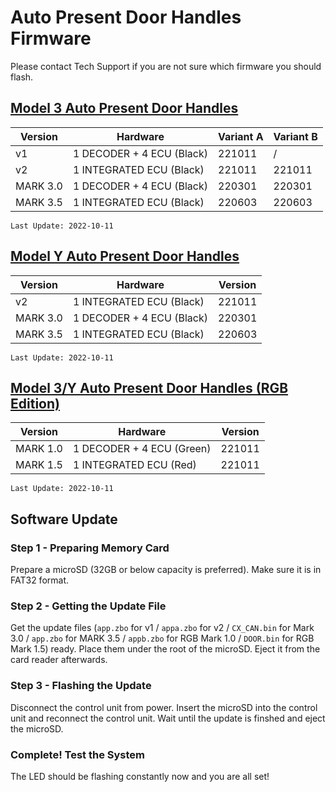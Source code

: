 # Auto Present Door Handles Firmware

Please contact Tech Support if you are not sure which firmware you should flash.

## [Model 3 Auto Present Door Handles](https://evoffer.com/product/model-3-auto-present-door-handles/)
| Version | Hardware | Variant A | Variant B |
| --- | --- | --- | --- |
| v1 | 1 DECODER + 4 ECU (Black) | 221011 | / |
| v2 | 1 INTEGRATED ECU (Black) | 221011 | 221011 |
| MARK 3.0 | 1 DECODER + 4 ECU (Black) | 220301 | 220301 |
| MARK 3.5 | 1 INTEGRATED ECU (Black) | 220603 | 220603 |

```
Last Update: 2022-10-11
```

## [Model Y Auto Present Door Handles](https://evoffer.com/product/model-y-auto-present-door-handles/)
| Version | Hardware | Version |
| --- | --- | --- |
| v2 | 1 INTEGRATED ECU (Black) | 221011 |
| MARK 3.0 | 1 DECODER + 4 ECU (Black) | 220301 |
| MARK 3.5 | 1 INTEGRATED ECU (Black) | 220603 |

```
Last Update: 2022-10-11
```

## [Model 3/Y Auto Present Door Handles (RGB Edition)](https://evoffer.com/product/model-3-auto-present-door-handles-rgb-edition/)
| Version | Hardware | Version |
| --- | --- | --- |
| MARK 1.0 | 1 DECODER + 4 ECU (Green) | 221011 |
| MARK 1.5 | 1 INTEGRATED ECU (Red) | 221011 |
```
Last Update: 2022-10-11
```

## Software Update
### Step 1 - Preparing Memory Card
Prepare a microSD (32GB or below capacity is preferred).
Make sure it is in FAT32 format.

### Step 2 - Getting the Update File
Get the update files (`app.zbo` for v1 / `appa.zbo` for v2 / `CX_CAN.bin` for Mark 3.0 / `app.zbo` for MARK 3.5 / `appb.zbo` for RGB Mark 1.0 / `DOOR.bin` for RGB Mark 1.5) ready. Place them under the root of the microSD. Eject it from the card reader afterwards.

### Step 3 - Flashing the Update
Disconnect the control unit from power.
Insert the microSD into the control unit and reconnect the control unit.
Wait until the update is finshed and eject the microSD.


### Complete! Test the System
The LED should be flashing constantly now and you are all set!
